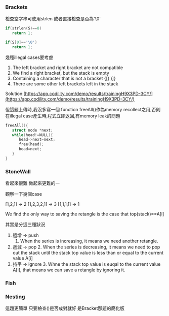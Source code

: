 ### Brackets

檢查空字串可使用strlen 或者直接檢查是否為'\0'

```c
if(strlen(S)==0)
   return 1;

if(S[0]=='\0')
   return 1;
```

幾種illegal cases要考慮

1. The left bracket and right bracket are not compatible
2. We find a right bracket, but the stack is empty
3. Containing a character that is not a bracket {\[\( \)\]}
4. There are some other left brackets left in the stack

Solution:[https://app.codility.com/demo/results/trainingH9X3PD-3CY/](https://app.codility.com/demo/results/trainingH9X3PD-3CY/)



但這題上傳時,我沒多寫一個 function freeAll\(\)作為memory recollect之用,否則在illegal case產生時,程式立即返回,有memory leak的問題

```c
freeAll(){
   struct node *next;
   while(head!=NULL){
      head->next=next;
      free(head);
      head=next;
   }
}
```

### StoneWall

看起來很難  做起來更難的一

觀察一下幾個case

[1,2,1] -> 2
[1,2,3,2,1] -> 3
[1,1,1,1] -> 1

We find the only way to saving the retangle is the case that top(stack)==A[i]

其實是分這三種狀況

1. 遞增 -> push
   1. When the series is increasing, it means we need another retangle. 
2. 遞減 -> pop
   2. When the series is decreasing, it means we need to pop out the stack until the stack top value is less than or equal to the current value A[i]
3. 持平 -> ignore
   3. Whne the stack top value is euqal to the current value A[i], that means we can save a retangle by ignoring it.




### Fish

### Nesting

這題更簡單 只要檢查\(\)是否成對就好 是Bracket那題的簡化版

